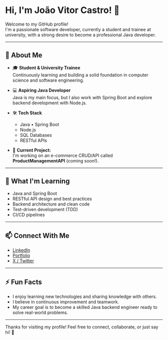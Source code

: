 # Hi, I'm João Vitor Castro! 👋

Welcome to my GitHub profile!  
I'm a passionate software developer, currently a student and trainee at university, with a strong desire to become a professional Java developer.

---

## 🚀 About Me

- 🎓 **Student & University Trainee**  
  Continuously learning and building a solid foundation in computer science and software engineering.

- 💻 **Aspiring Java Developer**  
  Java is my main focus, but I also work with Spring Boot and explore backend development with Node.js.

- 🛠️ **Tech Stack**  
  - Java • Spring Boot  
  - Node.js  
  - SQL Databases  
  - RESTful APIs

- 🛒 **Current Project:**  
  I'm working on an e-commerce CRUD/API called **ProductManagementAPI** (coming soon!).

---

## 🌱 What I'm Learning

- Java and Spring Boot
- RESTful API design and best practices
- Backend architecture and clean code
- Test-driven development (TDD)
- CI/CD pipelines

---

## 📫 Connect With Me

- [LinkedIn](https://www.linkedin.com/in/jvscastro/)
- [Portfolio](https://jovicastro.github.io/portfolio/)
- [X / Twitter](https://x.com/joviCastroDev)

---

## ⚡ Fun Facts

- I enjoy learning new technologies and sharing knowledge with others.
- I believe in continuous improvement and teamwork.
- My career goal is to become a skilled Java backend engineer ready to solve real-world problems.

---

Thanks for visiting my profile! Feel free to connect, collaborate, or just say hi! 🚀
